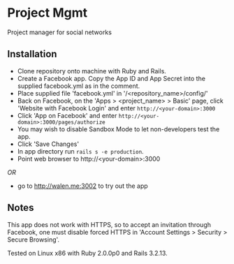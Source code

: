 Project Mgmt
============

Project manager for social networks

Installation
------------

* Clone repository onto machine with Ruby and Rails. 
* Create a Facebook app. Copy the App ID and App Secret into the supplied facebook.yml as in the comment. 
* Place supplied file 'facebook.yml' in '/\<repository_name\>/config/'
* Back on Facebook, on the 'Apps > \<project_name\> > Basic' page, click 'Website with Facebook Login' and enter `http://<your-domain>:3000`
* Click 'App on Facebook' and enter `http://<your-domain>:3000/pages/authorize`
* You may wish to disable Sandbox Mode to let non-developers test the app.
* Click 'Save Changes'
* In app directory run `rails s -e production`.
* Point web browser to http://\<your-domain\>:3000

_OR_

* go to http://walen.me:3002 to try out the app


Notes
-----

This app does not work with HTTPS, so to accept an invitation through Facebook, one must disable forced HTTPS in 'Account Settings > Security > Secure Browsing'.

Tested on Linux x86 with Ruby 2.0.0p0 and Rails 3.2.13.
